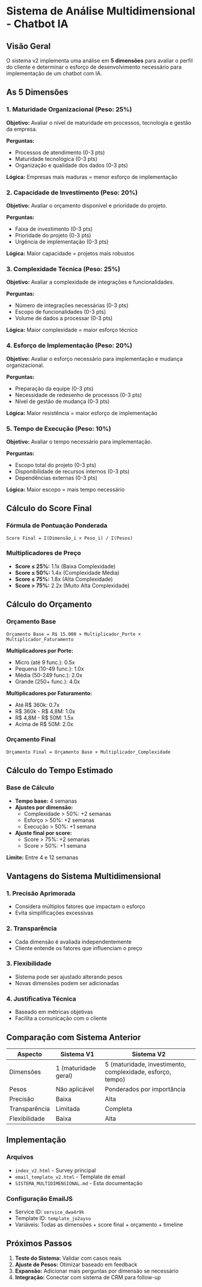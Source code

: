 # Sistema de Análise Multidimensional - Chatbot IA

## Visão Geral

O sistema v2 implementa uma análise em **5 dimensões** para avaliar o perfil do cliente e determinar o esforço de desenvolvimento necessário para implementação de um chatbot com IA.

## As 5 Dimensões

### 1. **Maturidade Organizacional** (Peso: 25%)

**Objetivo:** Avaliar o nível de maturidade em processos, tecnologia e gestão da empresa.

**Perguntas:**

- Processos de atendimento (0-3 pts)
- Maturidade tecnológica (0-3 pts)
- Organização e qualidade dos dados (0-3 pts)

**Lógica:** Empresas mais maduras = menor esforço de implementação

### 2. **Capacidade de Investimento** (Peso: 20%)

**Objetivo:** Avaliar o orçamento disponível e prioridade do projeto.

**Perguntas:**

- Faixa de investimento (0-3 pts)
- Prioridade do projeto (0-3 pts)
- Urgência de implementação (0-3 pts)

**Lógica:** Maior capacidade = projetos mais robustos

### 3. **Complexidade Técnica** (Peso: 25%)

**Objetivo:** Avaliar a complexidade de integrações e funcionalidades.

**Perguntas:**

- Número de integrações necessárias (0-3 pts)
- Escopo de funcionalidades (0-3 pts)
- Volume de dados a processar (0-3 pts)

**Lógica:** Maior complexidade = maior esforço técnico

### 4. **Esforço de Implementação** (Peso: 20%)

**Objetivo:** Avaliar o esforço necessário para implementação e mudança organizacional.

**Perguntas:**

- Preparação da equipe (0-3 pts)
- Necessidade de redesenho de processos (0-3 pts)
- Nível de gestão de mudança (0-3 pts)

**Lógica:** Maior resistência = maior esforço de implementação

### 5. **Tempo de Execução** (Peso: 10%)

**Objetivo:** Avaliar o tempo necessário para implementação.

**Perguntas:**

- Escopo total do projeto (0-3 pts)
- Disponibilidade de recursos internos (0-3 pts)
- Dependências externas (0-3 pts)

**Lógica:** Maior escopo = mais tempo necessário

## Cálculo do Score Final

### Fórmula de Pontuação Ponderada

```text
Score Final = Σ(Dimensão_i × Peso_i) / Σ(Pesos)
```

### Multiplicadores de Preço

- **Score ≤ 25%:** 1.1x (Baixa Complexidade)
- **Score ≤ 50%:** 1.4x (Complexidade Média)
- **Score ≤ 75%:** 1.8x (Alta Complexidade)
- **Score > 75%:** 2.2x (Muito Alta Complexidade)

## Cálculo do Orçamento

### Orçamento Base

```text
Orçamento Base = R$ 15.000 × Multiplicador_Porte × Multiplicador_Faturamento
```

**Multiplicadores por Porte:**

- Micro (até 9 func.): 0.5x
- Pequena (10-49 func.): 1.0x
- Média (50-249 func.): 2.0x
- Grande (250+ func.): 4.0x

**Multiplicadores por Faturamento:**

- Até R$ 360k: 0.7x
- R$ 360k - R$ 4,8M: 1.0x
- R$ 4,8M - R$ 50M: 1.5x
- Acima de R$ 50M: 2.0x

### Orçamento Final

```text
Orçamento Final = Orçamento Base × Multiplicador_Complexidade
```

## Cálculo do Tempo Estimado

### Base de Cálculo

- **Tempo base:** 4 semanas
- **Ajustes por dimensão:**
  - Complexidade > 50%: +2 semanas
  - Esforço > 50%: +2 semanas
  - Execução > 50%: +1 semana
- **Ajuste final por score:**
  - Score > 75%: +2 semanas
  - Score > 50%: +1 semana

**Limite:** Entre 4 e 12 semanas

## Vantagens do Sistema Multidimensional

### 1. **Precisão Aprimorada**

- Considera múltiplos fatores que impactam o esforço
- Evita simplificações excessivas

### 2. **Transparência**

- Cada dimensão é avaliada independentemente
- Cliente entende os fatores que influenciam o preço

### 3. **Flexibilidade**

- Sistema pode ser ajustado alterando pesos
- Novas dimensões podem ser adicionadas

### 4. **Justificativa Técnica**

- Baseado em métricas objetivas
- Facilita a comunicação com o cliente

## Comparação com Sistema Anterior

| Aspecto       | Sistema V1           | Sistema V2                                                 |
| ------------- | -------------------- | ---------------------------------------------------------- |
| Dimensões     | 1 (maturidade geral) | 5 (maturidade, investimento, complexidade, esforço, tempo) |
| Pesos         | Não aplicável        | Ponderados por importância                                 |
| Precisão      | Baixa                | Alta                                                       |
| Transparência | Limitada             | Completa                                                   |
| Flexibilidade | Baixa                | Alta                                                       |

## Implementação

### Arquivos

- `index_v2.html` - Survey principal
- `email_template_v2.html` - Template de email
- `SISTEMA_MULTIDIMENSIONAL.md` - Esta documentação

### Configuração EmailJS

- Service ID: `service_dwa4r9k`
- Template ID: `template_jo2ayso`
- Variáveis: Todas as dimensões + score final + orçamento + timeline

## Próximos Passos

1. **Teste do Sistema:** Validar com casos reais
2. **Ajuste de Pesos:** Otimizar baseado em feedback
3. **Expansão:** Adicionar mais perguntas por dimensão se necessário
4. **Integração:** Conectar com sistema de CRM para follow-up

